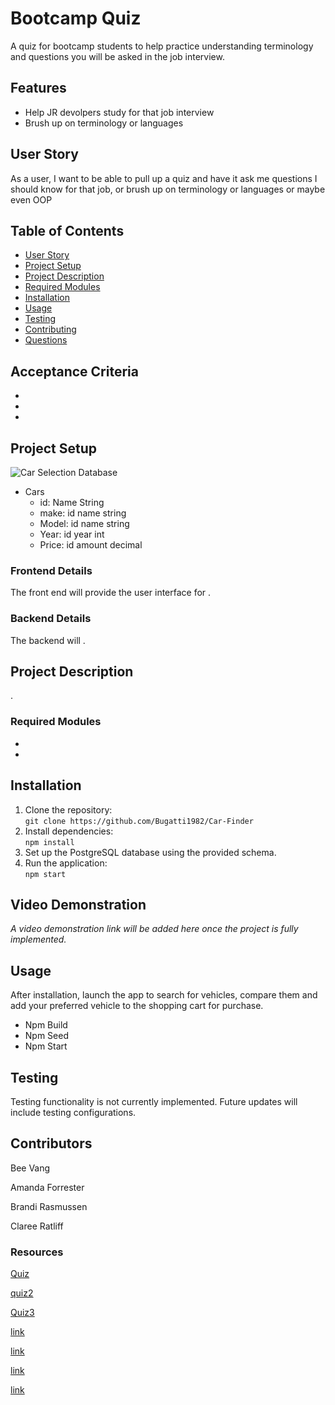 # Bootcamp Quiz

A quiz for bootcamp students to help practice understanding terminology and questions you will be asked in the job interview. 

## Features

- Help JR devolpers study for that job interview
- Brush up on terminology or languages

## User Story

As a user, I want to be able to pull up a quiz and have it ask me questions I should know for that job, or brush up on terminology or languages or maybe even OOP

## Table of Contents

 - [User Story]()
 - [Project Setup]()
 - [Project Description]()
 - [Required Modules]()
 - [Installation]()
 - [Usage]()
 - [Testing]()
 - [Contributing]()
 - [Questions]()

## Acceptance Criteria

- 
- 
- 

## Project Setup

![Car Selection Database](Assets/diagram-export-10-2-2024-9_05_09-pm_720.png)

* Cars
  * id: Name String
  * make: id name string
  * Model: id name string
  * Year: id year int
  * Price: id amount decimal


### Frontend Details

The front end will provide the user interface for .

### Backend Details

The backend will .

## Project Description

.

### Required Modules

- 
- 



## Installation

1. Clone the repository:  
   `git clone https://github.com/Bugatti1982/Car-Finder`
2. Install dependencies:  
   `npm install`
3. Set up the PostgreSQL database using the provided schema.
4. Run the application:  
   `npm start`

  

## Video Demonstration

_A video demonstration link will be added here once the project is fully implemented._

## Usage

After installation, launch the app to search for vehicles, compare them and add your preferred vehicle to the shopping cart for purchase.

* Npm Build
* Npm Seed
* Npm Start

## Testing

Testing functionality is not currently implemented. Future updates will include testing configurations.

## Contributors

Bee Vang

Amanda Forrester

Brandi Rasmussen

Claree Ratliff



### Resources


[Quiz](https://www.geeksforgeeks.org/quiz-application-using-django/)

[quiz2](https://www.youtube.com/watch?v=-nd6JFw52j0)

[Quiz3](https://www.youtube.com/watch?v=vXXfXRf2S4M)

[link](https://www.geeksforgeeks.org/quiz-application-using-django/)

[link](https://data-flair.training/blogs/create-quiz-application-python-django/)

[link](https://www.geeksforgeeks.org/django-projects/)

[link](https://github.com/pamelafox/django-quiz-app)
